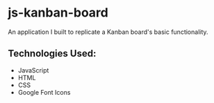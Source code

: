 # js-kanban-board
An application I built to replicate a Kanban board's basic functionality.

## Technologies Used:
* JavaScript
* HTML
* CSS
* Google Font Icons
